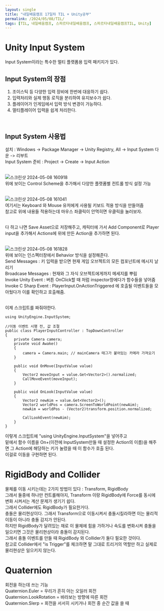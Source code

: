 ```yaml
---
layout: single
title: "내일배움캠프 17일차 TIL + Unity공부"
permalink: /2024/05/08/TIL/
tags: [TIL, 내일배움캠프, 스파르타내일배움캠프, 스파르타내일배움캠프TIL, Unity]
---
```

# Unity Input System
Input System이라는 특수한 멀티 플랫폼용 입력 패키지가 있다.<br>

## Input System의 장점
1. 조이스틱 등 다양한 입력 장비에 한번에 대응하기 쉽다.
2. 입력처리와 실제 행동 로직을 분리하여 유지보수가 쉽다.
3. 플레이어가 인게임에서 입력 방식 변경이 가능하다.
4. 멀티플레이어 입력을 쉽게 처리한다.
<br>

## Input System 사용법
설치 : Windows -> Package Manager -> Unity Registry, All -> Input System 다운 -> 리부트<br>
Input System 준비 : Project -> Create -> Input Action<br><br>

![스크린샷 2024-05-08 160918](https://github.com/LeeSangSoos/LeeSangSoos.github.io/assets/105085706/1afd328b-4dd3-4644-bf3c-bf61fa423576)
<br>위에 보이는 Control Scheme을 추가해서 다양한 플랫폼별 컨트롤 방식 설정 가능<br><br>

![스크린샷 2024-05-08 161041](https://github.com/LeeSangSoos/LeeSangSoos.github.io/assets/105085706/515cdf14-818a-4752-9275-84c38caf7c7d)
<br> 여기서는 Keyboard 와 Mouse 유저에게 사용될 키보드 적용 방식을 만들어줌<br>
참고로 위에 내용들 적용하는데 마우스 좌클릭이 안먹히면 우클릭을 눌러보자.<br><br>

다 하고 나면 Save Asset으로 저장해주고, 캐릭터에 가서 Add Component로 Player input을 추가해서 Actions에 위에 만든 Action을 추가하면 된다.<br><br>

![스크린샷 2024-05-08 161828](https://github.com/LeeSangSoos/LeeSangSoos.github.io/assets/105085706/210e8643-7220-4c23-b153-7ee5d89ae52a)
<br> 위에 보이는 인스펙터창에서 Behavior 방식을 설정해준다.<br>
Send Messages : 키 입력을 받으면 현재 게임 오브젝트의 모든 컴포넌트에 메시지 날리기<br>
Broadcase Messages : 현재와 그 자식 오브젝트에게까지 메세지를 뿌림<br>
Invoke Unity Event : 버튼 OnClick할 때 처럼 inspector창에다가 함수들을 넣어줌<br>
Invoke C Sharp Event : PlayerInput.OnActionTriggered 에 호출될 이벤트들을 모아뒀다가 이를 확인하고 호출해줌.<br><br>

이제 스크립트를 짜줘야한다.<br>
```
using UnityEngine.InputSystem;

//이동 이벤트 시행 전, 값 조절
public class PlayerInputController : TopDownController
{
	private Camera camera;
	private void Awake()
	{
		camera = Camera.main; // mainCamera 태그가 붙어있는 카메라 가져오기
	}

	public void OnMove(InputValue value)
	{
		Vector2 moveInput = value.Get<Vector2>().normalized;
		CallMoveEvent(moveInput);
	}

	public void OnLook(InputValue value)
	{
		Vector2 newAim = value.Get<Vector2>();
		Vector2 worldPos = camera.ScreenToWorldPoint(newAim);
		newAim = worldPos - (Vector2)transform.position.normalized;

		CallLookEvent(newAim);
	}
}
```
이렇게 스크립트에 "using UnityEngine.InputSystem"을 넣어주고<br>
밑에서 함수 이름을 On+(이전에 InputSystem만들 때 설정한 Action의 이름)을 해주면 그 Action에 해당하는 키가 눌렸을 때 이 함수가 호출 된다.<br>
이걸로 이동을 구현하면 된다.

# RigidBody and Collider
물체를 이동 시키는데는 2가지 방법이 있다 : Transform, RigidBody<br>
그래서 둘중에 하나만 컨트롤해야지, Transform 이랑 RigidBody에 Force를 동시에 변화 시켜서는 계산 문제가 생기기 쉽다.<br>
그래서 Collider에도 RigidBody가 필요한거다.<br>
충돌은 물리현상이다. 그래서 Transform으로 이동시켜서 충돌시킬라하면 이는 물리적 이동이 아니라 충돌 감지가 안된다.<br>
하지만 RigidBody가 달려있는 채로 이 물체에 힘을 가하거나 속도를 변화시켜 충돌을 일으키면 그것은 물리현상이라 충돌이 감지된다.<br>
그래서 충돌 이벤트를 만들 때 RigidBody 와 Collider가 둘다 필요한 것이다.<br>
참고로 Collider에서 "is Trigger"를 체크하면 말 그대로 트리거의 역할만 하고 실제로 물리현상은 일으키지 않는다.

# Quaternion
회전을 하는데 쓰는 기능<br>
Quaternion.Euler = 우리가 흔히 아는 오일러 회전<br>
Quaternion.LookRotation = 바라보는 방향에 따른 회전<br>
Quaternion.Slerp = 회전을 서서히 시키거나 회전 중 순간 값을 쓸 때<br>
